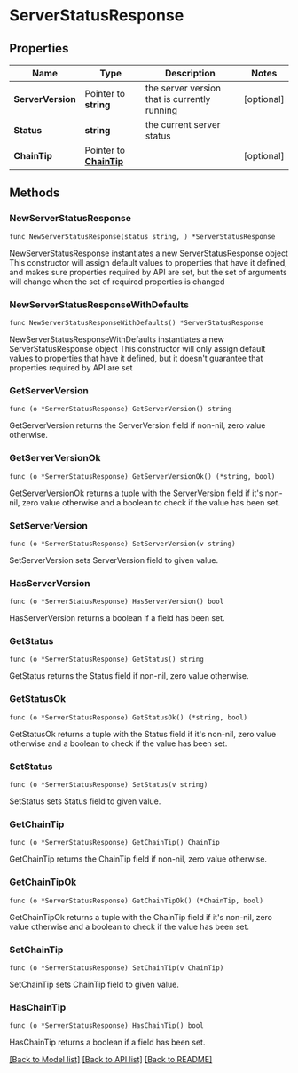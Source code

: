 # ServerStatusResponse

## Properties

Name | Type | Description | Notes
------------ | ------------- | ------------- | -------------
**ServerVersion** | Pointer to **string** | the server version that is currently running | [optional] 
**Status** | **string** | the current server status | 
**ChainTip** | Pointer to [**ChainTip**](ChainTip.md) |  | [optional] 

## Methods

### NewServerStatusResponse

`func NewServerStatusResponse(status string, ) *ServerStatusResponse`

NewServerStatusResponse instantiates a new ServerStatusResponse object
This constructor will assign default values to properties that have it defined,
and makes sure properties required by API are set, but the set of arguments
will change when the set of required properties is changed

### NewServerStatusResponseWithDefaults

`func NewServerStatusResponseWithDefaults() *ServerStatusResponse`

NewServerStatusResponseWithDefaults instantiates a new ServerStatusResponse object
This constructor will only assign default values to properties that have it defined,
but it doesn't guarantee that properties required by API are set

### GetServerVersion

`func (o *ServerStatusResponse) GetServerVersion() string`

GetServerVersion returns the ServerVersion field if non-nil, zero value otherwise.

### GetServerVersionOk

`func (o *ServerStatusResponse) GetServerVersionOk() (*string, bool)`

GetServerVersionOk returns a tuple with the ServerVersion field if it's non-nil, zero value otherwise
and a boolean to check if the value has been set.

### SetServerVersion

`func (o *ServerStatusResponse) SetServerVersion(v string)`

SetServerVersion sets ServerVersion field to given value.

### HasServerVersion

`func (o *ServerStatusResponse) HasServerVersion() bool`

HasServerVersion returns a boolean if a field has been set.

### GetStatus

`func (o *ServerStatusResponse) GetStatus() string`

GetStatus returns the Status field if non-nil, zero value otherwise.

### GetStatusOk

`func (o *ServerStatusResponse) GetStatusOk() (*string, bool)`

GetStatusOk returns a tuple with the Status field if it's non-nil, zero value otherwise
and a boolean to check if the value has been set.

### SetStatus

`func (o *ServerStatusResponse) SetStatus(v string)`

SetStatus sets Status field to given value.


### GetChainTip

`func (o *ServerStatusResponse) GetChainTip() ChainTip`

GetChainTip returns the ChainTip field if non-nil, zero value otherwise.

### GetChainTipOk

`func (o *ServerStatusResponse) GetChainTipOk() (*ChainTip, bool)`

GetChainTipOk returns a tuple with the ChainTip field if it's non-nil, zero value otherwise
and a boolean to check if the value has been set.

### SetChainTip

`func (o *ServerStatusResponse) SetChainTip(v ChainTip)`

SetChainTip sets ChainTip field to given value.

### HasChainTip

`func (o *ServerStatusResponse) HasChainTip() bool`

HasChainTip returns a boolean if a field has been set.


[[Back to Model list]](../README.md#documentation-for-models) [[Back to API list]](../README.md#documentation-for-api-endpoints) [[Back to README]](../README.md)


